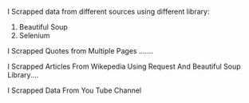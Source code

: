 I Scrapped data from different sources using different library:
1) Beautiful Soup
2) Selenium

I Scrapped Quotes from Multiple Pages .......

I Scrapped Articles From Wikepedia Using Request And Beautiful Soup Library....

I Scrapped Data From You Tube Channel

